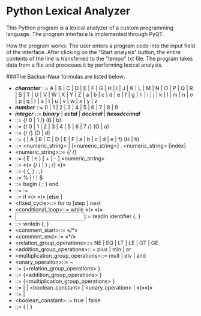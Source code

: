 # Python Lexical Analyzer
This Python program is a lexical analyzer of a custom programming language.
The program interface is implemented through PyQT.

How the program works:
The user enters a program code into the input field of the interface. After clicking on the "Start analysis" button, the entire contents of the line is transferred to the "tempo" txt file. The program takes data from a file and processes it by performing lexical analysis.

###The Backus-Naur formulas are listed below:

+ ___character___ ::= A | B | C | D | E | F | G | H | I | J | K | L | M | N | O | P | Q | R | S | T | U | V | W | X | Y | Z | a | b | c | d | e | f | g | h | i | j | k | l | m | n | o | p | q | r | s | t | u | v | w | x | y | z
+ ___number___ ::= 0 | 1 | 2 | 3 | 4 | 5 | 6 | 7 | 8 | 9
+ ___integer___ ::= ___binary___ | ___octal___ | ___decimal___ | ___hexadecimal___
+ <binary>::= {/ 0 | 1 /} (B | b)
+ <octal>::= {/ 0 | 1 | 2 | 3 | 4 | 5 | 6 | 7 /} (O | o)
+ <decimal>::= {/ <number> /} [D | d]
+ <hexadecimal>::= <number> {<number> | A | B | C | D | E | F | a | b | c | d | e | f} (H | h)
+ <real>::= <numeric_string> <index> | [<numeric_string>] . <numeric_string> [index]
+ <numeric_string>::= {/ <number> /}
+ <index>::= ( E | e ) [ + | - ] <numeric_string>
+ <program>::= «{» {/ (<description> | <operator>) ; /} «}»
+ <description>::= {<identifier> {, <identifier> } : <type> ;}
+ <type>::= % | ! | $
+ <compound>::= begin <operator> { ; <operator> } end
+ <assignment>::= <identifier> := <expression>
+ <conditional>::= if  «(»<expression> «)» <operator> [else <operator>]
+ <fixed_cycle>::= for <assignment>  to <expression> [step <expression>] <operator> next
+ <conditional_loop>::= while «(»<expression> «)» <operator>
+ <input>::= readln identifier {, <identifier> }
+ <output>::= writeln <expression> {, <expression> }
+ <comment_start>::= «/*»
+ <comment_end>::= «*/»
+ <relation_group_operations>::= NE | EQ | LT | LE | GT | GE
+ <addition_group_operations>:: = plus | min | or
+ <multiplication_group_operations>::= mult | div | and
+ <unary_operation>::= ~
+ <expression>::= <operand> {<relation_group_operations> <operand>}
+ <operand>::= <term> {<addition_group_operations> <term>}
+ <term>::= <multiplier> {<multiplication_group_operations> <multiplier>}
+ <multiplier>::= <identifier> | <number> | <boolean_constant> | <unary_operation>  <multiplier> | «(»<expression>«)»
+ <number>::= <integer> | <real>
+ <boolean_constant>::= true | false
+ <identifier>::= <character> {<character> | <number>}
